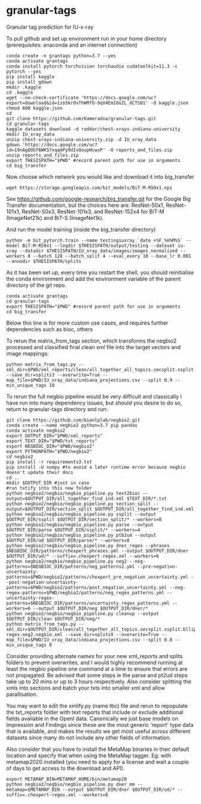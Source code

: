 # granular-tags
Granular tag prediction for IU-x-ray

To pull github and set up environment run in your home directory (prerequisites: anaconda and an internet connection)
```shell
conda create -n grantags python=3.7 --yes
conda activate grantags
conda install pytorch torchvision torchaudio cudatoolkit=11.3 -c pytorch --yes
pip install kaggle
pip install gdown
mkdir .kaggle
cd .kaggle
wget --no-check-certificate 'https://docs.google.com/uc?export=download&id=1zo5krOvThWMfO-8qV4EmIOoZL_dCTSD1' -O kaggle.json
chmod 600 kaggle.json
cd
git clone https://github.com/Kameradna/granular-tags.git
cd granular-tags
kaggle datasets download -d raddar/chest-xrays-indiana-university
mkdir IU_xray_data
unzip chest-xrays-indiana-university.zip -d IU_xray_data
gdown 'https://docs.google.com/uc?id=19nAgOOGf6WK57xqqmPy9dIvOoupHcwsP' -O reports_and_files.zip
unzip reports_and_files.zip
export THESISPATH="$PWD" #record parent path for use in arguments
cd big_transfer
```

Now choose which network you would like and download it into big_transfer
```shell
wget https://storage.googleapis.com/bit_models/BiT-M-R50x1.npz
```
See https://github.com/google-research/big_transfer.git for the Google Big Transfer documentation, but the choices here are:
ResNet-50x1, ResNet-101x1, ResNet-50x3, ResNet-101x3, and ResNet-152x4 for BiT-M (ImageNet21k) and BiT-S (ImageNet1k).


And run the model training (inside the big_transfer directory)
```shell
python -m bit_pytorch.train --name testingiuxray_`date +%F_%H%M%S` --model BiT-M-R50x1 --logdir $THESISPATH/output/testing --dataset iu-xray --datadir $THESISPATH/IU_xray_data/images/images_normalized --workers 8 --batch 128 --batch_split 4 --eval_every 10 --base_lr 0.001 --annodir $THESISPATH/splits
```
As it has been set up, every time you restart the shell, you should reinitialise the conda environment and add the environment variable of the parent directory of the git repo.
```shell
conda activate grantags
cd granular-tags
export THESISPATH="$PWD" #record parent path for use in arguments
cd big_transfer
```
Below this line is for more custom use cases, and requires further dependencies such as bioc, others


To rerun the matrix_from_tags section, which transforms the negbio2 processed and classified final clean xml file into the target vectors and image mappings:
```shell
python matrix_from_tags.py --xml_dir=$PWD/xml_reports/clean/all_together_all_topics.secsplit.ssplit.bllip.ud.mm.neg2.negbio.xml --save_dir=splits3 --overwrite=True --map_file=$PWD/IU_xray_data/indiana_projections.csv --split 0.9 --min_unique_tags 10
```
To rerun the full negbio pipeline would be very difficult and classically I have run into many dependency issues, but should you desire to do so, return to granular-tags directory and run:
```shell
git clone https://github.com/bionlplab/negbio2.git
conda create --name negbio2 python=3.7 pip pandas
conda activate negbio2
export OUTPUT_DIR="$PWD/xml_reports"
export TEXT_DIR="$PWD/txt_reports"
export NEGBIOC_DIR="$PWD/negbio2"
export PYTHONPATH="$PWD/negbio2"
cd negbio2
pip install -r requirements3.txt
pip install -U numpy #to avoid a later runtime error because negbio doesn't update their docs
cd ..
mkdir $OUTPUT_DIR #just in case
#run txtify into this new folder
python negbio2/negbio/negbio_pipeline.py text2bioc --output=$OUTPUT_DIR/all_together_find_ind.xml $TEXT_DIR/*.txt
python negbio2/negbio/negbio_pipeline.py section_split --output=$OUTPUT_DIR/section_split $OUTPUT_DIR/all_together_find_ind.xml
python negbio2/negbio/negbio_pipeline.py ssplit --output $OUTPUT_DIR/ssplit $OUTPUT_DIR/section_split/* --workers=8
python negbio2/negbio/negbio_pipeline.py parse --output $OUTPUT_DIR/parse $OUTPUT_DIR/ssplit/* --workers=4
python negbio2/negbio/negbio_pipeline.py ptb2ud --output $OUTPUT_DIR/ud $OUTPUT_DIR/parse/* --workers=8
python negbio2/negbio/negbio_pipeline.py dner_regex --phrases $NEGBIOC_DIR/patterns/chexpert_phrases.yml --output $OUTPUT_DIR/dner $OUTPUT_DIR/ud/* --suffix=.chexpert-regex.xml --workers=6
python negbio2/negbio/negbio_pipeline.py neg2 --neg-patterns=$NEGBIOC_DIR/patterns/neg_patterns2.yml --pre-negation-uncertainty-patterns=$PWD/negbio2/patterns/chexpert_pre_negation_uncertainty.yml --post-negation-uncertainty-patterns=$PWD/negbio2/patterns/post_negation_uncertainty.yml --neg-regex-patterns=$PWD/negbio2/patterns/neg_regex_patterns.yml --uncertainty-regex-patterns=$NEGBIOC_DIR/patterns/uncertainty_regex_patterns.yml --workers=6 --output $OUTPUT_DIR/neg $OUTPUT_DIR/dner/*
python negbio2/negbio/negbio_pipeline.py cleanup --output $OUTPUT_DIR/clean $OUTPUT_DIR/neg/*
python matrix_from_tags.py --xml_dir=$OUTPUT_DIR/clean/all_together_all_topics.secsplit.ssplit.bllip.ud.chexpert-regex.neg2.negbio.xml --save_dir=splitsX --overwrite=True --map_file=$PWD/IU_xray_data/indiana_projections.csv --split 0.8 --min_unique_tags 0
```
Consider providing alternate names for your new xml_reports and splits folders to prevent overwrites, and I would highly recommend running at least the negbio pipeline one command at a time to ensure that errors are not propagated. Be advised that some steps ie the parse and pt2ud steps take up to 20 mins or up to 3 hours respectively. Also consider splitting the xmls into sections and batch your txts into smaller xml and allow parallisation.


You may want to edit the xmlify.py (name tbc) file and rerun to repopulate the txt_reports folder with text reports that include or exclude additional fields available in the OpenI data. Canonically we just base models on Impression and Findings since these are the most generic 'report' type data that is available, and makes the results we get most useful across different datasets since many do not include any other fields of information.


Also consider that you have to install the MetaMap binaries in their default location and specify that when using the MetaMap tagger. Eg: with metamap2020 installed (you need to apply for a license and wait a couple of days to get access to the download and API).

```shell
export METAMAP_BIN=METAMAP_HOME/bin/metamap20
python negbio2/negbio/negbio_pipeline.py dner_mm --metamap=$METAMAP_BIN --output $OUTPUT_DIR/dner $OUTPUT_DIR/ud/* --suffix=.chexpert-regex.xml --workers=8
```

